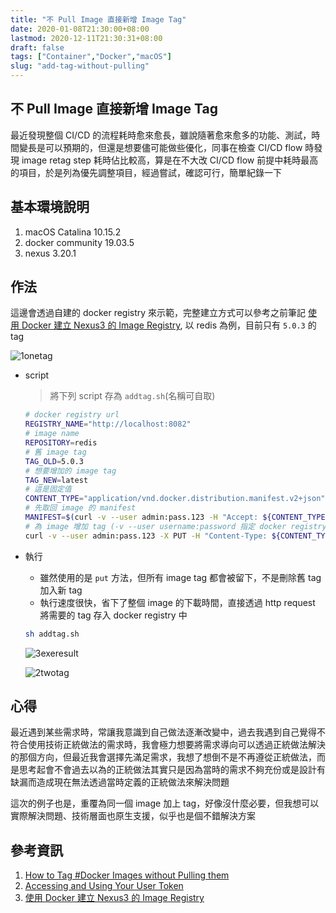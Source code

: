 ```yaml
---
title: "不 Pull Image 直接新增 Image Tag"
date: 2020-01-08T21:30:00+08:00
lastmod: 2020-12-11T21:30:31+08:00
draft: false
tags: ["Container","Docker","macOS"]
slug: "add-tag-without-pulling"
---
```


## 不 Pull Image 直接新增 Image Tag

最近發現整個 CI/CD 的流程耗時愈來愈長，雖說隨著愈來愈多的功能、測試，時間變長是可以預期的，但還是想要儘可能做些優化，同事在檢查 CI/CD flow 時發現 image retag step 耗時佔比較高，算是在不大改 CI/CD flow 前提中耗時最高的項目，於是列為優先調整項目，經過嘗試，確認可行，簡單紀錄一下

## 基本環境說明

1. macOS Catalina 10.15.2
2. docker community 19.03.5
3. nexus 3.20.1

## 作法

這邊會透過自建的 docker registry 來示範，完整建立方式可以參考之前筆記 [使用 Docker 建立 Nexus3 的 Image Registry](/nexus-docker-image-rergistry), 以 redis 為例，目前只有 `5.0.3` 的 tag

![1onetag](https://user-images.githubusercontent.com/3851540/71984233-6a03b380-3263-11ea-8135-5134c4f06abb.png)

- script

    > 將下列 script 存為 `addtag.sh`(名稱可自取)

    ```bash
    # docker registry url
    REGISTRY_NAME="http://localhost:8082"
    # image name
    REPOSITORY=redis
    # 舊 image tag
    TAG_OLD=5.0.3
    # 想要增加的 image tag
    TAG_NEW=latest
    # 這是固定值
    CONTENT_TYPE="application/vnd.docker.distribution.manifest.v2+json"
    # 先取回 image 的 manifest
    MANIFEST=$(curl -v --user admin:pass.123 -H "Accept: ${CONTENT_TYPE}" "${REGISTRY_NAME}/v2/${REPOSITORY}/manifests/${TAG_OLD}")
    # 為 image 增加 tag (-v --user username:password 指定 docker registry 的驗證)
    curl -v --user admin:pass.123 -X PUT -H "Content-Type: ${CONTENT_TYPE}" -d "${MANIFEST}" "${REGISTRY_NAME}/v2/${REPOSITORY}/manifests/${TAG_NEW}"
    ```

- 執行

    - 雖然使用的是 `put` 方法，但所有 image tag 都會被留下，不是刪除舊 tag 加入新 tag
    - 執行速度很快，省下了整個 image 的下載時間，直接透過 http request 將需要的 tag 存入 docker registry 中

    ```bash
    sh addtag.sh
    ```

    ![3exeresult](https://user-images.githubusercontent.com/3851540/71984236-6a03b380-3263-11ea-82e0-5b7aa701481a.png)

    ![2twotag](https://user-images.githubusercontent.com/3851540/71984235-6a03b380-3263-11ea-9909-45ca78bbda64.png)

## 心得

最近遇到某些需求時，常讓我意識到自己做法逐漸改變中，過去我遇到自己覺得不符合使用技術正統做法的需求時，我會極力想要將需求導向可以透過正統做法解決的那個方向，但最近我會選擇先滿足需求，我想了想倒不是不再遵從正統做法，而是思考起會不會過去以為的正統做法其實只是因為當時的需求不夠充份或是設計有缺漏而造成現在無法透過當時定義的正統做法來解決問題

這次的例子也是，重覆為同一個 image 加上 tag，好像沒什麼必要，但我想可以實際解決問題、技術層面也原生支援，似乎也是個不錯解決方案

## 參考資訊

1. [How to Tag #Docker Images without Pulling them](https://dille.name/blog/2018/09/20/how-to-tag-docker-images-without-pulling-them/)
2. [Accessing and Using Your User Token](https://help.sonatype.com/repomanager3/security/security-setup-with-user-tokens)
3. [使用 Docker 建立 Nexus3 的 Image Registry](/nexus-docker-image-rergistry)
